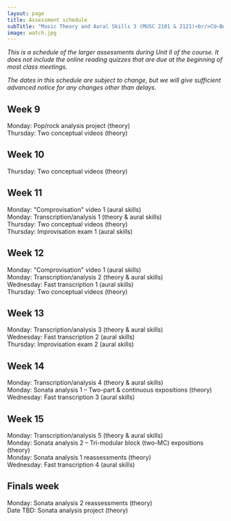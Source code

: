 ```yaml
---
layout: page
title: Assessment schedule
subTitle: "Music Theory and Aural Skills 3 (MUSC 2101 & 2121)<br/>CU–Boulder, Fall 2015<br/>Kris Shaffer, Ph.D. – coordinator"
image: watch.jpg
---
```


*This is a schedule of the larger assessments during Unit II of the course. It does not include the online reading quizzes that are due at the beginning of most class meetings.*

*The dates in this schedule are subject to change, but we will give sufficient advanced notice for any changes other than delays.*

## Week 9

Monday: Pop/rock analysis project (theory)  
Thursday: Two conceptual videos (theory)  

## Week 10

Thursday: Two conceptual videos (theory)  

## Week 11

Monday: "Comprovisation" video 1 (aural skills)  
Monday: Transcription/analysis 1 (theory & aural skills)  
Thursday: Two conceptual videos (theory)  
Thursday: Improvisation exam 1 (aural skills)  

## Week 12

Monday: "Comprovisation" video 1 (aural skills)  
Monday: Transcription/analysis 2 (theory & aural skills)  
Wednesday: Fast transcription 1 (aural skills)  
Thursday: Two conceptual videos (theory)  

## Week 13

Monday: Transcription/analysis 3 (theory & aural skills)  
Wednesday: Fast transcription 2 (aural skills)  
Thursday: Improvisation exam 2 (aural skills)  

## Week 14

Monday: Transcription/analysis 4 (theory & aural skills)  
Monday: Sonata analysis 1 – Two-part & continuous expositions (theory)  
Wednesday: Fast transcription 3 (aural skills)  

## Week 15

Monday: Transcription/analysis 5 (theory & aural skills)  
Monday: Sonata analysis 2 – Tri-modular block (two-MC) expositions (theory)  
Monday: Sonata analysis 1 reassessments (theory)  
Wednesday: Fast transcription 4 (aural skills)  

## Finals week

Monday: Sonata analysis 2 reassessments (theory)  
Date TBD: Sonata analysis project (theory)